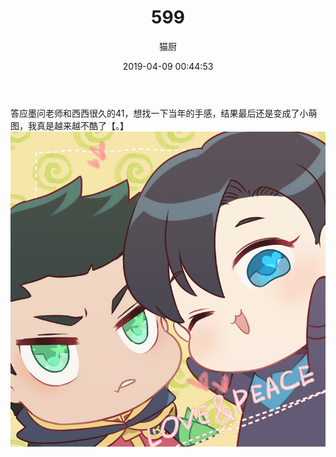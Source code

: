 ﻿---
layout: post
title: 599
date: 2019-04-09 00:44:53
updated: 2019-04-09 00:44:53
comments: true
categories: [Photo]
tags: [ggad, 格邓, 神奇动物在哪里]
author: "猫厨"
description: ""
toc: true
---

答应墨问老师和西西很久的41，想找一下当年的手感，结果最后还是变成了小萌图，我真是越来越不酷了【。】
![](https://raw.githubusercontent.com/alicewish/meowchain247/master/411.jpg)


